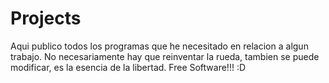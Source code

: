 Projects
========

Aqui publico todos los programas que he necesitado en relacion a algun trabajo. 
No necesariamente hay que reinventar la rueda, tambien se puede modificar, es la esencia de la libertad. 
Free Software!!! :D